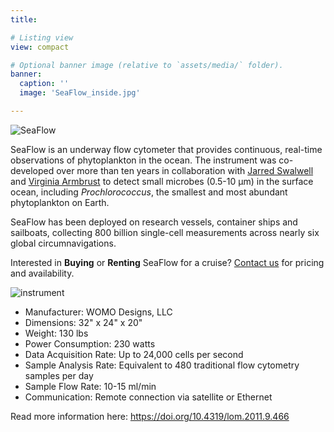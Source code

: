 ```yaml
---
title: 

# Listing view
view: compact

# Optional banner image (relative to `assets/media/` folder).
banner:
  caption: ''
  image: 'SeaFlow_inside.jpg'

---
```

<div style="display: flex;">
  <div style="width: 100%"> 
    <img src="Avatar.png" alt="SeaFlow"> 
  </div>
</div>

SeaFlow is an underway flow cytometer that provides continuous, real-time observations of phytoplankton in the ocean. 
The instrument was co-developed over more than ten years in collaboration with [Jarred Swalwell](https://armbrustlab.ocean.washington.edu/people/swalwell/) and [Virginia Armbrust](https://armbrustlab.ocean.washington.edu/people/armbrust/) to detect small microbes (0.5-10 µm) in the surface ocean, including *Prochlorococcus*, the smallest and most abundant phytoplankton on Earth. 

SeaFlow has been deployed on research vessels, container ships and sailboats, collecting 800 billion single-cell measurements across nearly six global circumnavigations.

Interested in <b>Buying</b> or <b>Renting</b> SeaFlow for a cruise? [Contact us](mailto:ribalet@uw.edu) for pricing and availability.

![instrument](seaflow.png)

* Manufacturer: WOMO Designs, LLC
* Dimensions: 32" x 24" x 20"
* Weight: 130 lbs
* Power Consumption: 230 watts
* Data Acquisition Rate: Up to 24,000 cells per second
* Sample Analysis Rate: Equivalent to 480 traditional flow cytometry samples per day
* Sample Flow Rate: 10-15 ml/min
* Communication: Remote connection via satellite or Ethernet


Read more information here: https://doi.org/10.4319/lom.2011.9.466

<br>